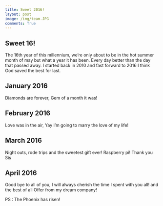 ```yaml
---
title: Sweet 2016! 
layout: post
image: /img/team.JPG
comments: True
---
```


Sweet 16!
------------
The 16th year of this millennium,  we’re only about to be in the hot summer month of may but what a year it has been.
Every day better than the day that passed away.
I started back in 2010 and fast forward to 2016 I think God saved the best for last.

January 2016 
------------
Diamonds are forever, Gem of a month it was!

February 2016
------------
Love was in the air, Yay I’m going to marry the love of my life!

March 2016
------------
Night outs, rode trips and the sweetest gift ever! Raspberry pi! Thank you Sis

April 2016
------------
Good bye to all of you, I will always cherish the time I spent with you all! and the best of all
Offer from my dream company!

PS : The Phoenix has risen!
